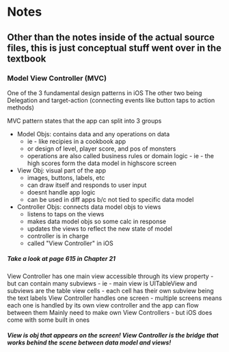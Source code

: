 # Notes
## Other than the notes inside of the actual source files, this is just conceptual stuff went over in the textbook

### Model View Controller (MVC)
One of the 3 fundamental design patterns in iOS
    The other two being Delegation and target-action (connecting events like button taps to action methods)

MVC pattern states that the app can split into 3 groups
- Model Objs: contains data and any operations on data 
    - ie - like recipies in a cookbook app
    - or design of level, player score, and pos of monsters
    - operations are also called business rules or domain logic - ie - the high scores form the data model in highscore screen    
- View Obj: visual part of the app 
    - images, buttons, labels, etc
    - can draw itself and responds to user input 
    - doesnt handle app logic 
    - can be used in diff apps b/c not tied to specific data model
- Controller Objs: connects data model objs to views 
     - listens to taps on the views
     - makes data model objs so some calc in response 
     - updates the views to reflect the new state of model 
     - controller is in charge
     - called "View Controller" in iOS
##### Take a look at page 615 in Chapter 21 
View Controller has one main view accessible through its view property 
    - but can contain many subviews
    - ie - main view is UITableView and subviews are the table view cells 
        - each cell has their own subview being the text labels
View Controller handles one screen
    - multiple screens means each one is handled by its own view controller and the app can flow between them 
Mainly need to make own View Controllers
     - but iOS does come with some built in ones

##### View is obj that appears on the screen! View Controller is the bridge that works behind the scene between data model and views!

    

        
     
